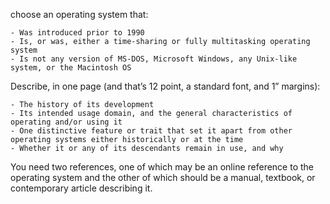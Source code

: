 
choose an operating system that:

	- Was introduced prior to 1990
	- Is, or was, either a time-sharing or fully multitasking operating system
	- Is not any version of MS-DOS, Microsoft Windows, any Unix-like system, or the Macintosh OS


Describe, in one page (and that’s 12 point, a standard font, and 1” margins):

	- The history of its development
	- Its intended usage domain, and the general characteristics of operating and/or using it
	- One distinctive feature or trait that set it apart from other operating systems either historically or at the time
	- Whether it or any of its descendants remain in use, and why


You need two references, one of which may be an online reference to the operating system and the other of which should be a manual, textbook, or contemporary article describing it.


